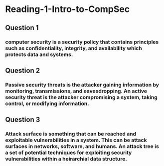 # Reading-1-Intro-to-CompSec

## Question 1
### computer security is a security policy that contains principles such as confidentiality, integrity, and availability which protects data and systems.

## Question 2
### Passive security threats is the attacker gaining information by monitoring, transmissions, and eavesdropping. An active security threat is the attacker compromising a system, taking control, or modifying information.

## Question 3
### Attack surface is something that can be reached and exploitable vulnerabilities in a system. This can be attack surfaces in networks, software, and humans. An attack tree is a set of potential techniques for exploiting security vulnerabilities within a heirarchial data structure.
